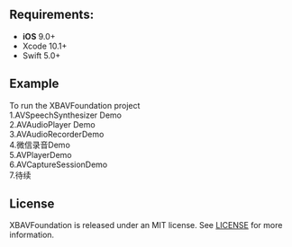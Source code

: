 ## Requirements:
- **iOS** 9.0+
- Xcode 10.1+
- Swift 5.0+

## Example
 To run the XBAVFoundation project </br>
 1.AVSpeechSynthesizer Demo </br>
 2.AVAudioPlayer Demo </br>
 3.AVAudioRecorderDemo </br>
 4.微信录音Demo</br>
 5.AVPlayerDemo </br>
 6.AVCaptureSessionDemo</br>
 7.待续

## License

XBAVFoundation is released under an MIT license. See [LICENSE](LICENSE) for more information.
